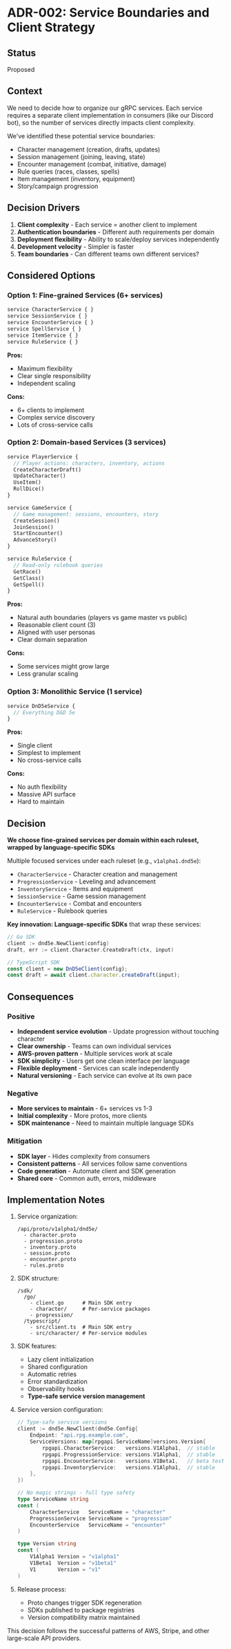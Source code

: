 # ADR-002: Service Boundaries and Client Strategy

## Status
Proposed

## Context

We need to decide how to organize our gRPC services. Each service requires a separate client implementation in consumers (like our Discord bot), so the number of services directly impacts client complexity.

We've identified these potential service boundaries:
- Character management (creation, drafts, updates)
- Session management (joining, leaving, state)
- Encounter management (combat, initiative, damage)
- Rule queries (races, classes, spells)
- Item management (inventory, equipment)
- Story/campaign progression

## Decision Drivers

1. **Client complexity** - Each service = another client to implement
2. **Authentication boundaries** - Different auth requirements per domain
3. **Deployment flexibility** - Ability to scale/deploy services independently
4. **Development velocity** - Simpler is faster
5. **Team boundaries** - Can different teams own different services?

## Considered Options

### Option 1: Fine-grained Services (6+ services)
```protobuf
service CharacterService { }
service SessionService { }
service EncounterService { }
service SpellService { }
service ItemService { }
service RuleService { }
```

**Pros:**
- Maximum flexibility
- Clear single responsibility
- Independent scaling

**Cons:**
- 6+ clients to implement
- Complex service discovery
- Lots of cross-service calls

### Option 2: Domain-based Services (3 services)
```protobuf
service PlayerService {
  // Player actions: characters, inventory, actions
  CreateCharacterDraft()
  UpdateCharacter()
  UseItem()
  RollDice()
}

service GameService {
  // Game management: sessions, encounters, story
  CreateSession()
  JoinSession()
  StartEncounter()
  AdvanceStory()
}

service RuleService {
  // Read-only rulebook queries
  GetRace()
  GetClass()
  GetSpell()
}
```

**Pros:**
- Natural auth boundaries (players vs game master vs public)
- Reasonable client count (3)
- Aligned with user personas
- Clear domain separation

**Cons:**
- Some services might grow large
- Less granular scaling

### Option 3: Monolithic Service (1 service)
```protobuf
service DnD5eService {
  // Everything D&D 5e
}
```

**Pros:**
- Single client
- Simplest to implement
- No cross-service calls

**Cons:**
- No auth flexibility
- Massive API surface
- Hard to maintain

## Decision

**We choose fine-grained services per domain within each ruleset, wrapped by language-specific SDKs**

Multiple focused services under each ruleset (e.g., `v1alpha1.dnd5e`):
- `CharacterService` - Character creation and management
- `ProgressionService` - Leveling and advancement
- `InventoryService` - Items and equipment
- `SessionService` - Game session management
- `EncounterService` - Combat and encounters
- `RuleService` - Rulebook queries

**Key innovation: Language-specific SDKs** that wrap these services:

```go
// Go SDK
client := dnd5e.NewClient(config)
draft, err := client.Character.CreateDraft(ctx, input)
```

```typescript
// TypeScript SDK
const client = new DnD5eClient(config);
const draft = await client.character.createDraft(input);
```

## Consequences

### Positive
- **Independent service evolution** - Update progression without touching character
- **Clear ownership** - Teams can own individual services
- **AWS-proven pattern** - Multiple services work at scale
- **SDK simplicity** - Users get one clean interface per language
- **Flexible deployment** - Services can scale independently
- **Natural versioning** - Each service can evolve at its own pace

### Negative
- **More services to maintain** - 6+ services vs 1-3
- **Initial complexity** - More protos, more clients
- **SDK maintenance** - Need to maintain multiple language SDKs

### Mitigation
- **SDK layer** - Hides complexity from consumers
- **Consistent patterns** - All services follow same conventions
- **Code generation** - Automate client and SDK generation
- **Shared core** - Common auth, errors, middleware

## Implementation Notes

1. Service organization:
   ```
   /api/proto/v1alpha1/dnd5e/
     - character.proto
     - progression.proto
     - inventory.proto
     - session.proto
     - encounter.proto
     - rules.proto
   ```

2. SDK structure:
   ```
   /sdk/
     /go/
       - client.go      # Main SDK entry
       - character/     # Per-service packages
       - progression/
     /typescript/
       - src/client.ts  # Main SDK entry
       - src/character/ # Per-service modules
   ```

3. SDK features:
   - Lazy client initialization
   - Shared configuration
   - Automatic retries
   - Error standardization
   - Observability hooks
   - **Type-safe service version management**

4. Service version configuration:
   ```go
   // Type-safe service versions
   client := dnd5e.NewClient(dnd5e.Config{
       Endpoint: "api.rpg.example.com",
       ServiceVersions: map[rpgapi.ServiceName]versions.Version{
           rpgapi.CharacterService:   versions.V1Alpha1,  // stable
           rpgapi.ProgressionService: versions.V1Alpha1,  // stable  
           rpgapi.EncounterService:   versions.V1Beta1,   // beta testing!
           rpgapi.InventoryService:   versions.V1Alpha1,  // stable
       },
   })
   
   // No magic strings - full type safety
   type ServiceName string
   const (
       CharacterService   ServiceName = "character"
       ProgressionService ServiceName = "progression"
       EncounterService   ServiceName = "encounter"
   )
   
   type Version string
   const (
       V1Alpha1 Version = "v1alpha1"
       V1Beta1  Version = "v1beta1"
       V1       Version = "v1"
   )
   ```

5. Release process:
   - Proto changes trigger SDK regeneration
   - SDKs published to package registries
   - Version compatibility matrix maintained

This decision follows the successful patterns of AWS, Stripe, and other large-scale API providers.